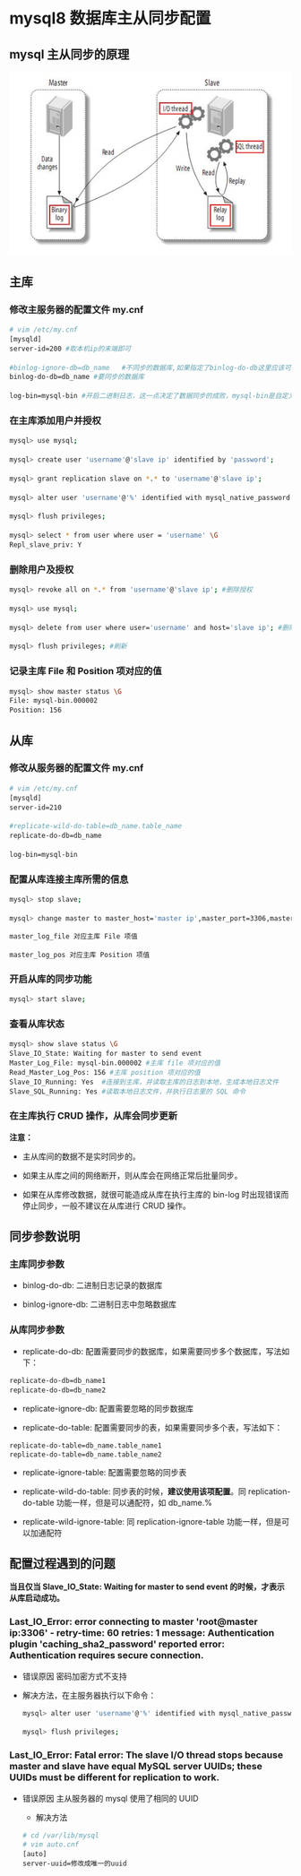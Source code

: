 # mysql8 数据库主从同步配置
## mysql 主从同步的原理
![主从同步的原理](./images/master-slave.png "master-slave")

## 主库
### 修改主服务器的配置文件 my.cnf
```bash
# vim /etc/my.cnf
[mysqld]
server-id=200 #取本机ip的末端即可

#binlog-ignore-db=db_name   #不同步的数据库,如果指定了binlog-do-db这里应该可以不用指定的
binlog-do-db=db_name #要同步的数据库

log-bin=mysql-bin #开启二进制日志，这一点决定了数据同步的成败，mysql-bin是自定义的二进制日志名称
```

### 在主库添加用户并授权
```bash
mysql> use mysql;

mysql> create user 'username'@'slave ip' identified by 'password';

mysql> grant replication slave on *.* to 'username'@'slave ip';

mysql> alter user 'username'@'%' identified with mysql_native_password BY 'password';

mysql> flush privileges; 

mysql> select * from user where user = 'username' \G
Repl_slave_priv: Y
```

### 删除用户及授权
```bash
mysql> revoke all on *.* from 'username'@'slave ip'; #删除授权

mysql> use mysql;

mysql> delete from user where user='username' and host='slave ip'; #删除用户

mysql> flush privileges; #刷新
```

### 记录主库 File 和 Position 项对应的值
```bash
mysql> show master status \G
File: mysql-bin.000002
Position: 156
```

## 从库

### 修改从服务器的配置文件 my.cnf
```bash
# vim /etc/my.cnf
[mysqld]
server-id=210

#replicate-wild-do-table=db_name.table_name
replicate-do-db=db_name

log-bin=mysql-bin
```

### 配置从库连接主库所需的信息
```bash
mysql> stop slave;

mysql> change master to master_host='master ip',master_port=3306,master_user='username',master_password='password',master_log_file='mysql-bin.000002',master_log_pos=156;
```
    master_log_file 对应主库 File 项值

    master_log_pos 对应主库 Position 项值

### 开启从库的同步功能
```bash
mysql> start slave;
```

### 查看从库状态
```bash
mysql> show slave status \G
Slave_IO_State: Waiting for master to send event
Master_Log_File: mysql-bin.000002 #主库 file 项对应的值
Read_Master_Log_Pos: 156 #主库 position 项对应的值
Slave_IO_Running: Yes  #连接到主库，并读取主库的日志到本地，生成本地日志文件
Slave_SQL_Running: Yes #读取本地日志文件，并执行日志里的 SQL 命令
```

### 在主库执行 CRUD 操作，从库会同步更新

**注意：**
- 主从库间的数据不是实时同步的。 

- 如果主从库之间的网络断开，则从库会在网络正常后批量同步。 

- 如果在从库修改数据，就很可能造成从库在执行主库的 bin-log 时出现错误而停止同步，一般不建议在从库进行 CRUD 操作。

## 同步参数说明
### 主库同步参数
- binlog-do-db: 二进制日志记录的数据库

- binlog-ignore-db: 二进制日志中忽略数据库

### 从库同步参数
- replicate-do-db: 配置需要同步的数据库，如果需要同步多个数据库，写法如下：

```bash
replicate-do-db=db_name1
replicate-do-db=db_name2
```

- replicate-ignore-db: 配置需要忽略的同步数据库

- replicate-do-table: 配置需要同步的表，如果需要同步多个表，写法如下：

```
replicate-do-table=db_name.table_name1
replicate-do-table=db_name.table_name2
```

- replicate-ignore-table: 配置需要忽略的同步表

- replicate-wild-do-table: 同步表的时候，**建议使用该项配置**。同 replication-do-table 功能一样，但是可以通配符，如 db_name.%

- replicate-wild-ignore-table: 同 replication-ignore-table 功能一样，但是可以加通配符

## 配置过程遇到的问题
**当且仅当 Slave_IO_State: Waiting for master to send event 的时候，才表示从库启动成功。**

### Last_IO_Error: error connecting to master 'root@master ip:3306' - retry-time: 60 retries: 1 message: Authentication plugin 'caching_sha2_password' reported error: Authentication requires secure connection.
- 错误原因
   密码加密方式不支持

- 解决方法，在主服务器执行以下命令：
   ```bash
   mysql> alter user 'username'@'%' identified with mysql_native_password BY 'password';
   
   mysql> flush privileges; 
   ```

### Last_IO_Error: Fatal error: The slave I/O thread stops because master and slave have equal MySQL server UUIDs; these UUIDs must be different for replication to work.
- 错误原因
   主从服务器的 mysql 使用了相同的 UUID

   - 解决方法
   ```bash
   # cd /var/lib/mysql
   # vim auto.cnf
   [auto]
   server-uuid=修改成唯一的uuid
   ```
